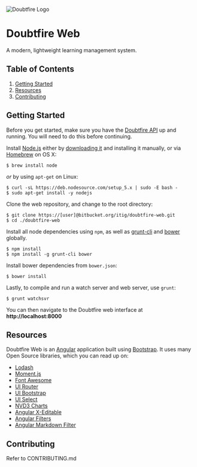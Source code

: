 ![Doubtfire Logo](http://puu.sh/lyClF/fde5bfbbe7.png)

# Doubtfire Web

A modern, lightweight learning management system.

## Table of Contents

1. [Getting Started](#getting-started)
2. [Resources](#resources)
3. [Contributing](#contributing)

## Getting Started

Before you get started, make sure you have the [Doubtfire API](https://github.com/doubtfire-lms/doubtfire-api) up and running. You will need to do this before continuing.

Install [Node.js](http://nodejs.org/) either by [downloading it](http://nodejs.org/download/) and installing it manually, or via [Homebrew](http://brew.sh) on OS X:

```
$ brew install node
```

_or_ by using `apt-get` on Linux:

```
$ curl -sL https://deb.nodesource.com/setup_5.x | sudo -E bash -
$ sudo apt-get install -y nodejs
```

Clone the web repository, and change to the root directory:

```
$ git clone https://[user]@bitbucket.org/itig/doubtfire-web.git
$ cd ./doubtfire-web
```

Install all node dependencies using `npm`, as well as [grunt-cli](http://gruntjs.com/using-the-cli) and [bower](http://bower.io) globally.

```
$ npm install
$ npm install -g grunt-cli bower
```

Install bower dependencies from `bower.json`:

```
$ bower install
```

Lastly, to compile and run a watch server and web server, use `grunt`:

```
$ grunt watchsvr
```

You can then navigate to the Doubtfire web interface at **http://localhost:8000**

## Resources

Doubtfire Web is an [Angular](http://angularjs.org) application built using [Bootstrap](http://getbootstrap.com). It uses many Open Source libraries, which you can read up on:

- [Lodash](http://lodash.com/docs)
- [Moment.js](http://momentjs.com)
- [Font Awesome](http://fontawesome.io)
- [UI Router](https://github.com/angular-ui/ui-router)
- [UI Bootstrap](http://angular-ui.github.io/bootstrap/)
- [UI Select](https://github.com/angular-ui/ui-select)
- [NVD3 Charts](http://krispo.github.io/angular-nvd3/#/)
- [Angular X-Editable](http://vitalets.github.io/angular-xeditable/)
- [Angular Filters](https://github.com/a8m/angular-filter)
- [Angular Markdown Filter](https://github.com/vpegado/angular-markdown-filter)

## Contributing

Refer to CONTRIBUTING.md
